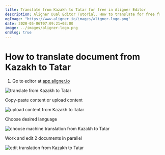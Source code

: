 ```yaml
---
title: Translate from Kazakh to Tatar for free in Aligner Editor
description: Aligner Dual Editor Tutorial. How to translate for free from Kazakh to Tatar. Aligner is multilingual document management platform. 
ogImage: "https://www.aligner.io/images/aligner-logo.png"
date: 2020-05-06T07:09:21+03:00
image: ../images/aligner-logo.png
onBlog: true
---
```


# How to translate document from Kazakh to Tatar

1. Go to editor at [app.aligner.io](https://app.aligner.io "Aligner App web page")

![translate from Kazakh to Tatar](../aligner-blank-editor.png "translate from Kazakh to Tatar")

Copy-paste content or upload content

![upload content from Kazakh to Tatar](../aligner-uploaded-document.png "upload content from Kazakh to Tatar")

Choose desired language

![choose machine translation from Kazakh to Tatar](../aligner-language-dropdown.png "choose machine translation from Kazakh to Tatar")

Work and edit 2 documents in parallel

![edit translation from Kazakh to Tatar](../aligner-double-sitded-editor.png "edit translation from Kazakh to Tatar")

